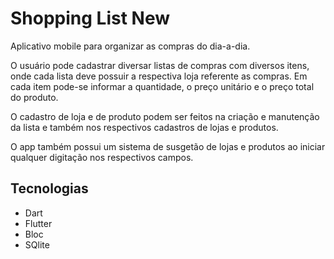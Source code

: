 # Shopping List New

Aplicativo mobile para organizar as compras do dia-a-dia.

O usuário pode cadastrar diversar listas de compras com diversos itens, onde cada lista deve possuir a respectiva loja referente as compras. Em cada item pode-se informar a quantidade, o preço unitário e o preço total do produto. 

O cadastro de loja e de produto podem ser feitos na criação e manutenção da lista e também nos respectivos cadastros de lojas e produtos.

O app também possui um sistema de susgetão de lojas e produtos ao iniciar qualquer digitação nos respectivos campos.

## Tecnologias
- Dart
- Flutter
- Bloc
- SQlite
